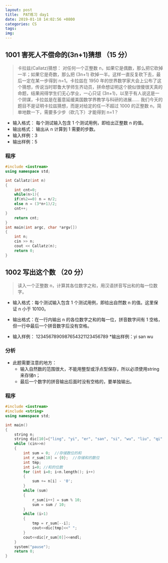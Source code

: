 ```yaml
---
layout: post
title:  PAT练习 day1
date: 2019-01-18 14:02:56 +0800
categories: CS
tags:  
img: 
---
```



## 1001 害死人不偿命的(3n+1)猜想 （15 分）
> 卡拉兹(Callatz)猜想：
> 对任何一个正整数 n，如果它是偶数，那么把它砍掉一半；如果它是奇数，那么把 (3n+1) 砍掉一半。这样一直反复砍下去，最后一定在某一步得到 n=1。卡拉兹在 1950 年的世界数学家大会上公布了这个猜想，传说当时耶鲁大学师生齐动员，拼命想证明这个貌似很傻很天真的命题，结果闹得学生们无心学业，一心只证 (3n+1)，以至于有人说这是一个阴谋，卡拉兹是在蓄意延缓美国数学界教学与科研的进展……
> 我们今天的题目不是证明卡拉兹猜想，而是对给定的任一不超过 1000 的正整数 n，简单地数一下，需要多少步（砍几下）才能得到 n=1？

* 输入格式：
每个测试输入包含 1 个测试用例，即给出正整数 n 的值。
* 输出格式：
输出从 n 计算到 1 需要的步数。
* 输入样例：3
* 输出样例：5

### 程序
```c++
#include <iostream>
using namespace std;

int Callatz(int n)
{
    int cnt=0;
    while(n>1){
    if(n%2==0) n = n/2;
    else n = (3*n+1)/2;
    cnt++;
}
    return cnt;
}
int main(int argc, char *argv[])
{
    int n;
    cin >> n;  
    cout << Callatz(n);
    return 0;
}

```

## 1002 写出这个数 （20 分）
> 读入一个正整数 n，计算其各位数字之和，用汉语拼音写出和的每一位数字。

* 输入格式：每个测试输入包含 1 个测试用例，即给出自然数 n 的值。这里保证 n 小于 10​100​​。

* 输出格式：在一行内输出 n 的各位数字之和的每一位，拼音数字间有 1 空格，但一行中最后一个拼音数字后没有空格。
* 输入样例：
1234567890987654321123456789
*输出样例：yi san wu

### 分析
* 此题需要注意的地方：
  * 输入自然数的范围很大，不能用整型或浮点型保存，所以必须使用string来存储n；
  * 最后一个数字的拼音输出后面时没有空格的，要单独输出。

### 程序

```c++
#include <iostream>
#include <string>
using namespace std;

int main()
{
    string n;
    string dic[10]={"ling", "yi", "er", "san", "si", "wu", "liu", "qi", "ba", "jiu"};
    while (cin>>n)
    {
        int sum = 0;  //存储数位的和 
        int r_sum[10] = {0};  //存储和的数位 
        int tmp;
        int i=0; //和的位数 
        for (int i=0; i<n.length(); i++)
        {
            sum += n[i] - '0';
        }
        while (sum)
        {
            r_sum[i++] = sum % 10;
            sum = sum / 10;
        }        
        while (i>1)
        {
            tmp = r_sum[--i];
            cout<<dic[tmp]<<" ";
        }
        cout<<dic[r_sum[0]]<<endl;
    }
    system("pause");
    return 0;
}
```


